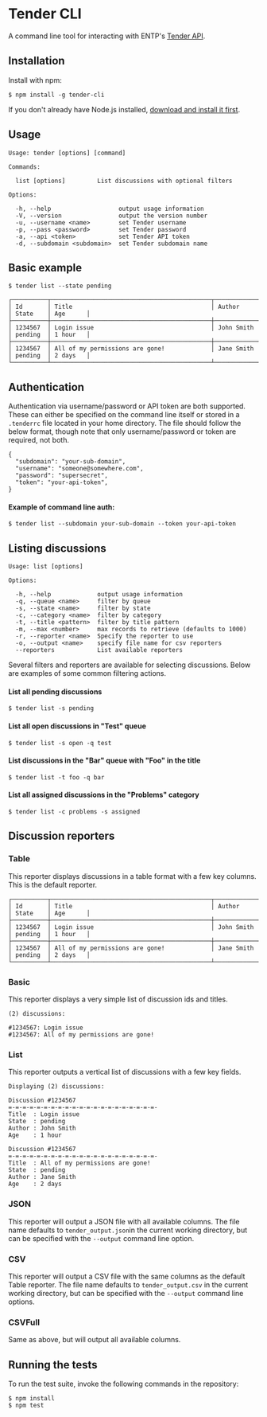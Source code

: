# Tender CLI

A command line tool for interacting with ENTP's [Tender API](https://help.tenderapp.com/kb/api).

## Installation

Install with npm:

    $ npm install -g tender-cli

If you don't already have Node.js installed, [download and install it first](http://nodejs.org/).

## Usage

    Usage: tender [options] [command]

    Commands:

      list [options]         List discussions with optional filters

    Options:

      -h, --help                   output usage information
      -V, --version                output the version number
      -u, --username <name>        set Tender username
      -p, --pass <password>        set Tender password
      -a, --api <token>            set Tender API token
      -d, --subdomain <subdomain>  set Tender subdomain name

## Basic example

    $ tender list --state pending

    ┌──────────┬─────────────────────────────────────────────┬────────────────┬──────────┬──────────┐
    │ Id       │ Title                                       │ Author         │ State    │ Age      │
    ├──────────┼─────────────────────────────────────────────┼────────────────┼──────────┼──────────┤
    │ 1234567  │ Login issue                                 │ John Smith     │ pending  │ 1 hour   │
    ├──────────┼─────────────────────────────────────────────┼────────────────┼──────────┼──────────┤
    │ 1234567  │ All of my permissions are gone!             │ Jane Smith     │ pending  │ 2 days   │
    └──────────┴─────────────────────────────────────────────┴────────────────┴──────────┴──────────┘

## Authentication

Authentication via username/password or API token are both supported. These can either be specified on the command line itself or stored in a `.tenderrc` file located in your home directory. The file should follow the below format, though note that only username/password or token are required, not both. 

    {
      "subdomain": "your-sub-domain",
      "username": "someone@somewhere.com",
      "password": "supersecret",
      "token": "your-api-token",
    }

#### Example of command line auth:

    $ tender list --subdomain your-sub-domain --token your-api-token

## Listing discussions

    Usage: list [options]

    Options:

      -h, --help             output usage information
      -q, --queue <name>     filter by queue
      -s, --state <name>     filter by state
      -c, --category <name>  filter by category
      -t, --title <pattern>  filter by title pattern
      -m, --max <number>     max records to retrieve (defaults to 1000)
      -r, --reporter <name>  Specify the reporter to use
      -o, --output <name>    specify file name for csv reporters 
      --reporters            List available reporters

Several filters and reporters are available for selecting discussions. Below are examples of some common filtering actions.

#### List all pending discussions

    $ tender list -s pending

#### List all open discussions in "Test" queue

    $ tender list -s open -q test

#### List discussions in the "Bar" queue with "Foo" in the title

    $ tender list -t foo -q bar

#### List all assigned discussions in the "Problems" category

    $ tender list -c problems -s assigned

## Discussion reporters

### Table

This reporter displays discussions in a table format with a few key columns. This is the default reporter.

    ┌──────────┬─────────────────────────────────────────────┬────────────────┬──────────┬──────────┐
    │ Id       │ Title                                       │ Author         │ State    │ Age      │
    ├──────────┼─────────────────────────────────────────────┼────────────────┼──────────┼──────────┤
    │ 1234567  │ Login issue                                 │ John Smith     │ pending  │ 1 hour   │
    ├──────────┼─────────────────────────────────────────────┼────────────────┼──────────┼──────────┤
    │ 1234567  │ All of my permissions are gone!             │ Jane Smith     │ pending  │ 2 days   │
    └──────────┴─────────────────────────────────────────────┴────────────────┴──────────┴──────────┘

### Basic

This reporter displays a very simple list of discussion ids and titles.

    (2) discussions: 

    #1234567: Login issue
    #1234567: All of my permissions are gone!

### List

This reporter outputs a vertical list of discussions with a few key fields.

    Displaying (2) discussions: 

    Discussion #1234567
    =-=-=-=-=-=-=-=-=-=-=-=-=-=-=-=-=-=-=-=-=-
    Title  : Login issue
    State  : pending
    Author : John Smith
    Age    : 1 hour

    Discussion #1234567
    =-=-=-=-=-=-=-=-=-=-=-=-=-=-=-=-=-=-=-=-=-
    Title  : All of my permissions are gone!
    State  : pending
    Author : Jane Smith
    Age    : 2 days 

### JSON

This reporter will output a JSON file with all available columns. The file name defaults
to `tender_output.json`in the current working directory, but can be specified with the
`--output` command line option.

### CSV

This reporter will output a CSV file with the same columns as the default Table reporter.
The file name defaults to `tender_output.csv` in the current working directory, but can be specified 
with the `--output` command line options.

### CSVFull

Same as above, but will output all available columns.

## Running the tests

To run the test suite, invoke the following commands in the repository:

    $ npm install
    $ npm test


